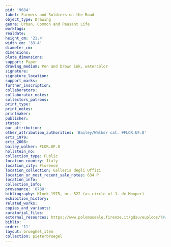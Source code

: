 ```yaml
---
pid: '9684'
label: Farmers and Soldiers on the Road
object_type: Drawing
genre: Urban, Common and Peasant Life
worktags:
realdate:
height_cm: '21.4'
width_cm: '33.4'
diameter_cm:
dimensions:
plate_dimensions:
support: Paper
drawing_medium: Pen and brown ink, watercolor
signature:
signature_location:
support_marks:
further_inscription:
collaborators:
collaborator_notes:
collectors_patrons:
print_type:
print_notes:
printmaker:
publisher:
states:
our_attribution:
other_attribution_authorities: 'Bailey/Walker cat. #FLOR.UF.8'
ertz_1979:
ertz_2008:
bailey_walker: FLOR.UF.8
hollstein_no:
collection_type: Public
location_country: Italy
location_city: Florence
location_collection: Galleria degli Uffizi
location_or_most_recent_sale_notes: 634 P
location_info:
collection_info:
provenance: '6738'
bibliography: Kloek 1975, nr. 522 (as circle of J. de Momper)
exhibition_history:
related_works:
copies_and_variants:
curatorial_files:
external_resources: https://www.polomuseale.firenze.it/gdsu/euploos/?#/autori:@526f875b8a36c410ec80372e;634;;P
biblio:
order: '11'
layout: brueghel_item
collection: pieterbruegel
---
```

